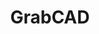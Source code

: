 ---
blog: https://blog.grabcad.com/
facebook: https://facebook.com/GrabCAD
instagram: https://instagram.com/grabcadcommunity
linkedin: https://linkedin.com/company/grabcad
logohandle: grabcad
sort: grabcad
title: GrabCAD
twitter: https://x.com/grabcad
website: https://grabcad.com/
youtube: https://youtube.com/channel/UCKObKIn7qvIfd25MQOSbwjA
---